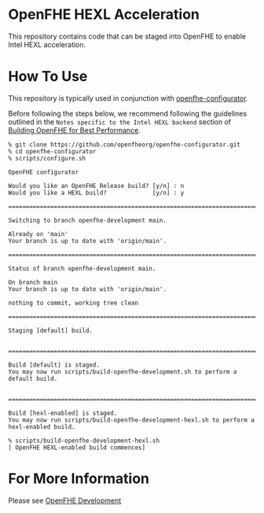 # OpenFHE HEXL Acceleration

This repository contains code that can be staged into OpenFHE to enable Intel HEXL acceleration.

# How To Use

This repository is typically used in conjunction with [openfhe-configurator](https://github.com/openfheorg/openfhe-configurator).

Before following the steps below, we recommend following the guidelines outlined in the `Notes specific to the Intel HEXL backend` section of 
[Building OpenFHE for Best Performance](https://github.com/openfheorg/openfhe-development/blob/main/docs/static_docs/Best_Performance.md).

```
% git clone https://github.com/openfheorg/openfhe-configurator.git
% cd openfhe-configurator
% scripts/configure.sh

OpenFHE configurator

Would you like an OpenFHE Release build? [y/n] : n
Would you like a HEXL build?             [y/n] : y

===============================================================================

Switching to branch openfhe-development main.

Already on 'main'
Your branch is up to date with 'origin/main'.

===============================================================================

Status of branch openfhe-development main.

On branch main
Your branch is up to date with 'origin/main'.

nothing to commit, working tree clean

===============================================================================

Staging [default] build.


===============================================================================

Build [default] is staged.
You may now run scripts/build-openfhe-development.sh to perform a default build.


===============================================================================

Build [hexl-enabled] is staged.
You may now run scripts/build-openfhe-development-hexl.sh to perform a hexl-enabled build.

% scripts/build-openfhe-development-hexl.sh
[ OpenFHE HEXL-enabled build commences]
```

# For More Information

Please see [OpenFHE Development](https://github.com/openfheorg/openfhe-development)
